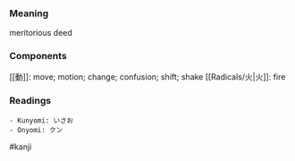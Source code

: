 ### Meaning

meritorious deed

### Components

[[動]]: move; motion; change; confusion; shift; shake [[Radicals/火|火]]: fire

### Readings

```
- Kunyomi: いさお
- Onyomi: クン
```

#kanji